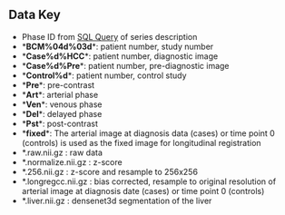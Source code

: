 
## Data Key 
  * Phase ID from  [SQL Query](https://github.com/ImageGuidedTherapyLab/hccdetection/blob/master/wide.sql#L9) of series description
  *  \*__BCM%04d%03d__\*: patient number, study number
  *  \*__Case%d%HCC__\*: patient number, diagnostic image
  *  \*__Case%d%Pre__\*: patient number, pre-diagnostic image
  *  \*__Control%d__\*: patient number, control study
  *  \*__Pre__\*: pre-contrast      
  *  \*__Art__\*: arterial phase    
  *  \*__Ven__\*: venous phase      
  *  \*__Del__\*: delayed phase     
  *  \*__Pst__\*: post-contrast     
  *  \*__fixed__\*: The arterial image at diagnosis data (cases) or time point 0 (controls) is used as the fixed image for longitudinal registration 
  *  \*.raw.nii.gz        : raw data
  *  \*.normalize.nii.gz  : z-score
  *  \*.256.nii.gz        : z-score and resample to 256x256 
  *  \*.longregcc.nii.gz  : bias corrected, resample to original resolution of arterial image at diagnosis date (cases) or  time point 0 (controls)
  *  \*.liver.nii.gz      : densenet3d segmentation of the liver
